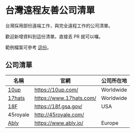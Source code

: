 # 台灣遠程友善公司清單

台灣採用部份遠端工作，與完全遠程工作的公司清單。

歡迎新增資料到這份清單。直接丟 PR 就可以囉。

範例檔案可參考 [這份](/company-profiles/example.md)。

## 公司清單

名稱 | 官網 | 公司所在地
------------ | ------- | -------
[10up](/company-profiles/10up.md) | https://10up.com/ | Worldwide
[17hats](/company-profiles/17hats.md) | https://www.17hats.com/ | Worldwide
[18F](/company-profiles/18f.md) | https://18f.gsa.gov/ | USA
45royale | http://45royale.com/ |
[Ably](/company-profiles/ably.md) | https://www.ably.io/ | Europe
